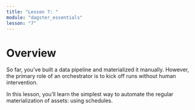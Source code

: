 ```yaml
---
title: "Lesson 7: "
module: "dagster_essentials"
lesson: "7"
---
```


# Overview

So far, you’ve built a data pipeline and materialized it manually. However, the primary role of an orchestrator is to kick off runs without human intervention.

In this lesson, you’ll learn the simplest way to automate the regular materialization of assets: using schedules.